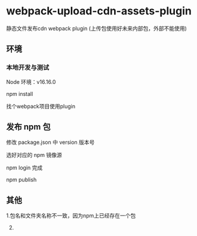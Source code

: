 # webpack-upload-cdn-assets-plugin

静态文件发布cdn webpack plugin
(上传包使用好未来内部包，外部不能使用)

## 环境

### 本地开发与测试

Node 环境：v16.16.0

npm install

<!-- npm i --registry=https://npm.xesv5.com/ @xes/tal-oss -g (必须在内网镜像源装) -->

找个webpack项目使用plugin

## 发布 npm 包

修改 package.json 中 version 版本号

选好对应的 npm 镜像源

npm login 完成

npm publish

## 其他

1.包名和文件夹名称不一致，因为npm上已经存在一个包

2.
<!-- webpack-upload-cdn-assets-plugin 库里边使用 @xes/tal-oss

@xes/tal-oss 属于内部上传cdn的包

去开发环境 npm i --registry=https://npm.xesv5.com/ @xes/tal-oss -g -->

